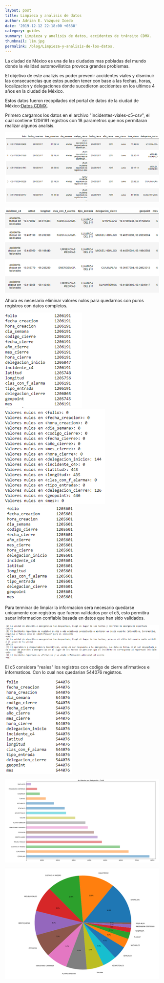 ```yaml
---
layout: post
title: Limpieza y analisis de datos
author: Adrian E. Vazquez Icedo
date: '2019-12-12 22:18:00 +0530'
category: guides
summary: Limpieza y analisis de datos, accidentes de tránsito CDMX.
thumbnail: lim.jpg
permalink: /blog/Limpieza-y-analisis-de-los-datos.
---
```


La ciudad de México es una de las ciudades mas pobladas del mundo donde la vialidad automovilistica provoca grandes problemas.

El objetivo de este analizis es poder prevenir accidentes viales y disminuir las consecuencias que estos pueden tener con base a las fechas, horas, localizacion y delegaciones donde sucedieron accidentes en los ultimos 4 años en la ciudad de México.

Estos datos fueron recopilados del portal de datos de la ciudad de México:[Datos CDMX][datos-cdmx].

Primero cargamos los datos en el archivo "incidentes-viales-c5-csv", el cual contiene 1206191 registros con 18 parametros que nos permitaran realizar algunos analisis. 

![limp](/assets/img/d1.png)

![limp](/assets/img/d2.png)


Ahora es necesario eliminar valores nulos para quedarnos con puros registros con datos completos.

![limp](/assets/img/data.png)           ![limp](/assets/img/dataN.png)            ![limp](/assets/img/dC.png)

Para terminar de limpiar la informacion sera necesario quedarse unicamente con registros que fueron validados por el c5, esto permitira sacar informacion confiable basada en datos que han sido validados. 

![limp](/assets/img/T_A.png)

El c5 considera "reales" los registros con codigo de cierre afirmativos e informaticos. Con lo cual nos quedarian 544076 registros.

![limp](/assets/img/dV.png)

![limp](/assets/img/delegacion.png)

![limp](/assets/img/delegacion2.png)


[jekyll-docs]: https://jekyllrb.com/docs/home
[jekyll-gh]:   https://github.com/jekyll/jekyll
[jekyll-talk]: https://talk.jekyllrb.com/
[datos-cdmx]: https://datos.cdmx.gob.mx/explore/dataset/incidentes-viales-c5/table/
[lim-jpg]: lim.jpg